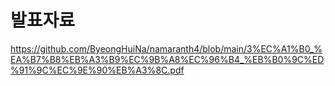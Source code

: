 # 발표자료
https://github.com/ByeongHuiNa/namaranth4/blob/main/3%EC%A1%B0_%EA%B7%B8%EB%A3%B9%EC%9B%A8%EC%96%B4_%EB%B0%9C%ED%91%9C%EC%9E%90%EB%A3%8C.pdf
